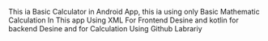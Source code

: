 This ia Basic Calculator in Android App,
this ia using only Basic Mathematic Calculation 
In This app  Using XML For Frontend Desine and kotlin for backend Desine  and for Calculation Using Github Labrariy
